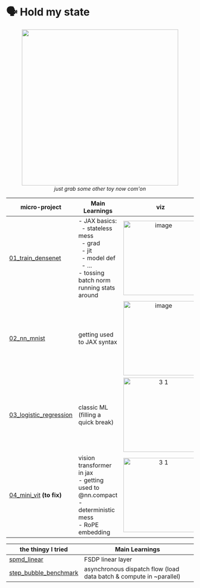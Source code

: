 # 🗣️ Hold my state

<p align="center">
  <img src="assets/woody.gif" width="420"><br>
  <em> just grab some other toy now com'on</em>
</p>


| micro-project | Main Learnings | viz |
|-------------|----------------|------------------------|
| [01_train_densenet](micro-projects/01_train_densenet) |  - JAX basics: <br> &nbsp;&nbsp;- stateless mess <br> &nbsp;&nbsp;- grad <br> &nbsp;&nbsp;- jit <br> &nbsp;&nbsp;- model def <br> &nbsp;&nbsp;- ... <br> - tossing batch norm running stats around  | <div align="center"><img height="200" alt="image" src="https://github.com/user-attachments/assets/b576623e-ae44-4b03-b1f4-849f937d9b87" /><div> |
| [02_nn_mnist](micro-projects/02_nn_mnist) | getting used to JAX syntax | <div align="center"><img height="200" alt="image" src="https://github.com/user-attachments/assets/c65be976-8f15-437d-86b8-74250464acb2" /> <div> |
| [03_logistic_regression](micro-projects/03_logistic_regression) | classic ML (filling a quick break) | <div align="center"><img height="200" height="1425" alt="3 1" src="https://github.com/user-attachments/assets/6b505af6-0fb0-4fc7-b235-c242168a4311" /> <div> |
| [04_mini_vit](micro-projects/04_mini_vit) **(to fix)** | vision transformer in jax <br> - getting used to @nn.compact <br> - deterministic mess <br> - RoPE embedding | <div align="center"><img height="200" height="1425" alt="3 1" src="https://github.com/user-attachments/assets/c6508491-8b0c-4cfa-b1eb-3b8b263a26c0" /> <div> |




| the thingy I tried | Main Learnings |
|-------------|----------------|
| [spmd_linear](trying-things-out/spmd_linear.py) | FSDP linear layer |
| [step_bubble_benchmark](trying-things-out/step_bubble_benchmark.py) | asynchronous dispatch flow (load data batch & compute in ~parallel)|